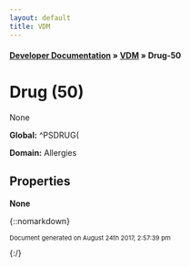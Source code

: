 ```yaml
---
layout: default
title: VDM
---
```


#### [Developer Documentation](../index) &#187; [VDM](TableOfContents) &#187; Drug-50<br/>
<a name="top"></a>
# Drug (50)
None

**Global:** ^PSDRUG(

**Domain:** Allergies

## Properties

<strong>None</strong>


{::nomarkdown} <br/><p style="font-size: 11px">Document generated on August 24th 2017, 2:57:39 pm</p>{:/}
